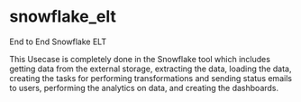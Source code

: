 # snowflake_elt
End to End Snowflake ELT

This Usecase is completely done in the Snowflake tool which includes getting data from the external storage, extracting the data, loading the data, creating the tasks for performing transformations and sending status emails to users, performing the analytics on data, and creating the dashboards.
